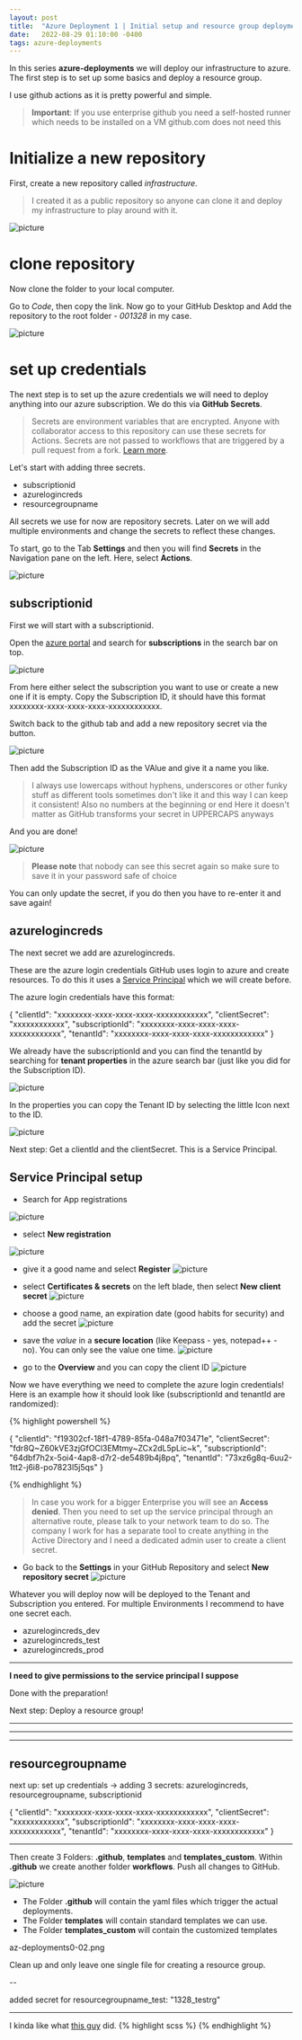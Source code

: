 ```yaml
---
layout: post
title:  "Azure Deployment 1 | Initial setup and resource group deployment"
date:   2022-08-29 01:10:00 -0400
tags: azure-deployments
---
```


In this series **azure-deployments** we will deploy our infrastructure to azure.
The first step is to set up some basics and deploy a resource group.

I use github actions as it is pretty powerful and simple.

> **Important**: If you use enterprise github you need a self-hosted runner which needs to be installed on a VM
> github.com does not need this


# Initialize a new repository

First, create a new repository called *infrastructure*.
> I created it as a public repository so anyone can clone it and deploy my infrastructure to play around with it.

![picture](/assets/images/az-deployments0-0.png)


# clone repository

Now clone the folder to your local computer.

Go to *Code*, then copy the link. Now go to your GitHub Desktop and Add the repository to the root folder - *001328* in my case.

![picture](/assets/images/az-deployments0-01.png)


# set up credentials

The next step is to set up the azure credentials we will need to deploy anything into our azure subscription.
We do this via **GitHub Secrets**.

> Secrets are environment variables that are encrypted. Anyone with collaborator access to this repository can use these secrets for Actions.
> Secrets are not passed to workflows that are triggered by a pull request from a fork. [Learn more](https://docs.github.com/actions/automating-your-workflow-with-github-actions/creating-and-using-encrypted-secrets).

Let's start with adding three secrets.

* subscriptionid
* azurelogincreds
* resourcegroupname

All secrets we use for now are repository secrets. Later on we will add multiple environments and change the secrets to reflect these changes.

To start, go to the Tab **Settings** and then you will find **Secrets** in the Navigation pane on the left. Here, select **Actions**.

![picture](/assets/images/az-deployments0-02.png)


## subscriptionid

First we will start with a subscriptionid.

Open the [azure portal](https://portal.azure.com/) and search for **subscriptions** in the search bar on top.

![picture](/assets/images/az-deployments0-03.png)

From here either select the subscription you want to use or create a new one if it is empty.
Copy the Subscription ID, it should have this format xxxxxxxx-xxxx-xxxx-xxxx-xxxxxxxxxxxx.


Switch back to the github tab and add a new repository secret via the button.

![picture](/assets/images/az-deployments0-04.png)

Then add the Subscription ID as the VAlue and give it a name you like.

> I always use lowercaps without hyphens, underscores or other funky stuff as different tools sometimes don't like it and this way I can keep it consistent!
> Also no numbers at the beginning or end
> Here it doesn't matter as GitHub transforms your secret in UPPERCAPS anyways




And you are done!

![picture](/assets/images/az-deployments0-06.png)

> **Please note** that nobody can see this secret again so make sure to save it in your password safe of choice

You can only update the secret, if you do then you have to re-enter it and save again!



## azurelogincreds

The next secret we add are azurelogincreds.

These are the azure login credentials GitHub uses login to azure and create resources.
To do this it uses a [Service Principal](https://docs.microsoft.com/en-us/azure/active-directory/develop/app-objects-and-service-principals) which we will create before.

The azure login credentials have this format:

{
"clientId": "xxxxxxxx-xxxx-xxxx-xxxx-xxxxxxxxxxxx",
"clientSecret": "xxxxxxxxxxxx",
"subscriptionId": "xxxxxxxx-xxxx-xxxx-xxxx-xxxxxxxxxxxx",
"tenantId": "xxxxxxxx-xxxx-xxxx-xxxx-xxxxxxxxxxxx"
}

We already have the subscriptionId and you can find the tenantId by searching for **tenant properties** in the azure search bar (just like you did for the Subscription ID).

![picture](/assets/images/az-deployments0-07.png)

In the properties you can copy the Tenant ID by selecting the little Icon next to the ID.

![picture](/assets/images/az-deployments0-08.png)

Next step: Get a clientId and the clientSecret. This is a Service Principal.


## Service Principal setup

* Search for App registrations

![picture](/assets/images/az-deployments0-09.png)


* select **New registration**

![picture](/assets/images/az-deployments0-10.png)

* give it a good name and select **Register**
![picture](/assets/images/az-deployments0-11.png)

* select **Certificates & secrets** on the left blade, then select **New client secret**
![picture](/assets/images/az-deployments0-12.png)

* choose a good name, an expiration date (good habits for security) and add the secret
![picture](/assets/images/az-deployments0-13.png)

* save the *value* in a **secure location** (like Keepass - yes, notepad++ - no). You can only see the value one time.
![picture](/assets/images/az-deployments0-14.png)

* go to the **Overview** and you can copy the client ID
![picture](/assets/images/az-deployments0-15.png)

Now we have everything we need to complete the azure login credentials! Here is an example how it should look like (subscriptionId and tenantId are randomized):


{% highlight powershell %}

{
"clientId": "f19302cf-18f1-4789-85fa-048a7f03471e",
"clientSecret": "fdr8Q~Z60kVE3zjGfOCl3EMtmy~ZCx2dL5pLic~k",
"subscriptionId": "64dbf7h2x-5oi4-4ap8-d7r2-de5489b4j8pq",
"tenantId": "73xz6g8q-6uu2-1tt2-j6i8-po7823l5j5qs"
}

{% endhighlight %}


> In case you work for a bigger Enterprise you will see an **Access denied**.
> Then you need to set up the service principal through an alternative route, please talk to your network team to do so. The company I work for has a separate tool to create anything in the Active Directory and I need a dedicated admin user to create a client secret.


* Go back to the **Settings** in your GitHub Repository and select **New repository secret**
![picture](/assets/images/az-deployments0-16.png)

Whatever you will deploy now will be deployed to the Tenant and Subscription you entered. For multiple Environments I recommend to have one secret each.
* azurelogincreds_dev
* azurelogincreds_test
* azurelogincreds_prod


---

**I need to give permissions to the service principal I suppose**






Done with the preparation!

Next step: Deploy a resource group!




---
---
---








## resourcegroupname


next up: set up credentials -> adding 3 secrets: azurelogincreds, resourcegroupname, subscriptionid

{
"clientId": "xxxxxxxx-xxxx-xxxx-xxxx-xxxxxxxxxxxx",
"clientSecret": "xxxxxxxxxxxx",
"subscriptionId": "xxxxxxxx-xxxx-xxxx-xxxx-xxxxxxxxxxxx",
"tenantId": "xxxxxxxx-xxxx-xxxx-xxxx-xxxxxxxxxxxx"
}




---












Then create 3 Folders: **.github**, **templates** and **templates_custom**. Within **.github** we create another folder **workflows**.
Push all changes to GitHub.

![picture](/assets/images/az-deployments0-99.png)

* The Folder **.github** will contain the yaml files which trigger the actual deployments.
* The Folder **templates** will contain standard templates we can use.
* The Folder **templates_custom** will contain the customized templates


az-deployments0-02.png


Clean up and only leave one single file for creating a resource group.






--

added secret for resourcegroupname_test: "1328_testrg"




---


I kinda like what [this guy](https://github.com/codinfox/codinfox-lanyon/blob/dev/_scss/component/_tag.scss) did.
{% highlight scss %}
{% endhighlight %}





